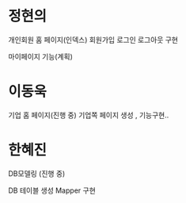 # 정현의
개인회원 홈 페이지(인덱스)
회원가입 로그인 로그아웃 구현

마이페이지 기능(계획)
# 이동욱
기업 홈 페이지(진행 중)
기업쪽 페이지 생성 , 기능구현..


# 한혜진
DB모델링 (진행 중)

DB 테이블 생성
Mapper 구현
